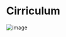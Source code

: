 # Cirriculum

![image](https://user-images.githubusercontent.com/84070314/211382738-e86e1ad3-822b-4202-979c-94a69ebda424.png)
